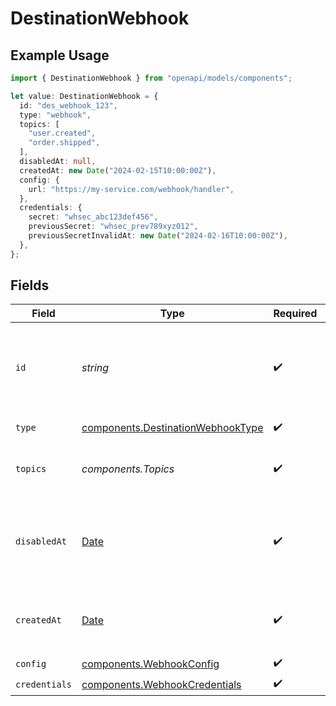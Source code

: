 # DestinationWebhook

## Example Usage

```typescript
import { DestinationWebhook } from "openapi/models/components";

let value: DestinationWebhook = {
  id: "des_webhook_123",
  type: "webhook",
  topics: [
    "user.created",
    "order.shipped",
  ],
  disabledAt: null,
  createdAt: new Date("2024-02-15T10:00:00Z"),
  config: {
    url: "https://my-service.com/webhook/handler",
  },
  credentials: {
    secret: "whsec_abc123def456",
    previousSecret: "whsec_prev789xyz012",
    previousSecretInvalidAt: new Date("2024-02-16T10:00:00Z"),
  },
};
```

## Fields

| Field                                                                                         | Type                                                                                          | Required                                                                                      | Description                                                                                   | Example                                                                                       |
| --------------------------------------------------------------------------------------------- | --------------------------------------------------------------------------------------------- | --------------------------------------------------------------------------------------------- | --------------------------------------------------------------------------------------------- | --------------------------------------------------------------------------------------------- |
| `id`                                                                                          | *string*                                                                                      | :heavy_check_mark:                                                                            | Control plane generated ID or user provided ID for the destination.                           | des_12345                                                                                     |
| `type`                                                                                        | [components.DestinationWebhookType](../../models/components/destinationwebhooktype.md)        | :heavy_check_mark:                                                                            | Type of the destination.                                                                      | webhook                                                                                       |
| `topics`                                                                                      | *components.Topics*                                                                           | :heavy_check_mark:                                                                            | "*" or an array of enabled topics.                                                            | *                                                                                             |
| `disabledAt`                                                                                  | [Date](https://developer.mozilla.org/en-US/docs/Web/JavaScript/Reference/Global_Objects/Date) | :heavy_check_mark:                                                                            | ISO Date when the destination was disabled, or null if enabled.                               | <nil>                                                                                         |
| `createdAt`                                                                                   | [Date](https://developer.mozilla.org/en-US/docs/Web/JavaScript/Reference/Global_Objects/Date) | :heavy_check_mark:                                                                            | ISO Date when the destination was created.                                                    | 2024-01-01T00:00:00Z                                                                          |
| `config`                                                                                      | [components.WebhookConfig](../../models/components/webhookconfig.md)                          | :heavy_check_mark:                                                                            | N/A                                                                                           |                                                                                               |
| `credentials`                                                                                 | [components.WebhookCredentials](../../models/components/webhookcredentials.md)                | :heavy_check_mark:                                                                            | N/A                                                                                           |                                                                                               |